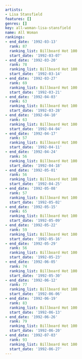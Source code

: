 ```yaml
---
artists:
- Lisa Stansfield
features: []
genres: []
key: all-woman-lisa-stansfield
name: All Woman
rankings:
- end_date: '1992-03-13'
  rank: 87
  ranking_list: Billboard Hot 100
  start_date: '1992-03-07'
- end_date: '1992-03-20'
  rank: 78
  ranking_list: Billboard Hot 100
  start_date: '1992-03-14'
- end_date: '1992-03-27'
  rank: 69
  ranking_list: Billboard Hot 100
  start_date: '1992-03-21'
- end_date: '1992-04-03'
  rank: 63
  ranking_list: Billboard Hot 100
  start_date: '1992-03-28'
- end_date: '1992-04-10'
  rank: 63
  ranking_list: Billboard Hot 100
  start_date: '1992-04-04'
- end_date: '1992-04-17'
  rank: 57
  ranking_list: Billboard Hot 100
  start_date: '1992-04-11'
- end_date: '1992-04-24'
  rank: 56
  ranking_list: Billboard Hot 100
  start_date: '1992-04-18'
- end_date: '1992-05-01'
  rank: 56
  ranking_list: Billboard Hot 100
  start_date: '1992-04-25'
- end_date: '1992-05-08'
  rank: 57
  ranking_list: Billboard Hot 100
  start_date: '1992-05-02'
- end_date: '1992-05-15'
  rank: 65
  ranking_list: Billboard Hot 100
  start_date: '1992-05-09'
- end_date: '1992-05-22'
  rank: 59
  ranking_list: Billboard Hot 100
  start_date: '1992-05-16'
- end_date: '1992-05-29'
  rank: 56
  ranking_list: Billboard Hot 100
  start_date: '1992-05-23'
- end_date: '1992-06-05'
  rank: 74
  ranking_list: Billboard Hot 100
  start_date: '1992-05-30'
- end_date: '1992-06-12'
  rank: 77
  ranking_list: Billboard Hot 100
  start_date: '1992-06-06'
- end_date: '1992-06-19'
  rank: 83
  ranking_list: Billboard Hot 100
  start_date: '1992-06-13'
- end_date: '1992-06-26'
  rank: 79
  ranking_list: Billboard Hot 100
  start_date: '1992-06-20'
- end_date: '1992-07-03'
  rank: 93
  ranking_list: Billboard Hot 100
  start_date: '1992-06-27'
---
```


